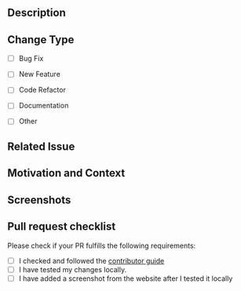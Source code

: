 <!--- Provide a general summary of your changes in the Title above -->

## Description
<!--- Describe your changes in detail -->

## Change Type
- [ ] Bug Fix
- [ ] New Feature
- [ ] Code Refactor
- [ ] Documentation
- [ ] Other


## Related Issue
<!--- If suggesting a new feature or change, please discuss it in an issue first -->
<!--- If fixing a bug, there should be an issue describing it with steps to reproduce -->
<!--- Please link to the issue here: -->

## Motivation and Context
<!--- Why is this change required? What problem does it solve? -->
<!--- If it fixes an open issue, please link to the issue here. -->

## Screenshots
<!--  If you are chaging html, css or new resources it is mandatory to add screeshot. -->
<!--  Please add screenshot from *before* and *after* to simply the code review -->

## Pull request checklist

Please check if your PR fulfills the following requirements:
- [ ] I checked and followed the [contributor guide](CONTRIBUTING.md) 
- [ ] I have tested my changes locally.
- [ ] I have added a screenshot from the website after I tested it locally

<!--  Thanks for sending a pull request! -->